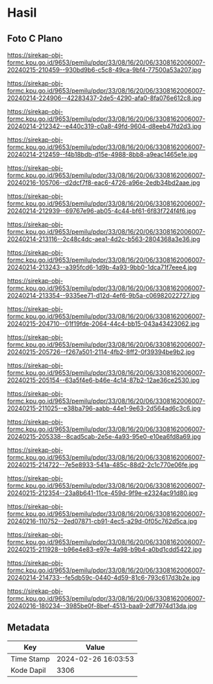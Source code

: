 # Hasil

## Foto C Plano

https://sirekap-obj-formc.kpu.go.id/9653/pemilu/pdpr/33/08/16/20/06/3308162006007-20240215-210459--930bd9b6-c5c8-49ca-9bf4-77500a53a207.jpg

https://sirekap-obj-formc.kpu.go.id/9653/pemilu/pdpr/33/08/16/20/06/3308162006007-20240214-224906--42283437-2de5-4290-afa0-8fa076e612c8.jpg

https://sirekap-obj-formc.kpu.go.id/9653/pemilu/pdpr/33/08/16/20/06/3308162006007-20240214-212342--e440c319-c0a8-49fd-9604-d8eeb47fd2d3.jpg

https://sirekap-obj-formc.kpu.go.id/9653/pemilu/pdpr/33/08/16/20/06/3308162006007-20240214-212459--f4b18bdb-d15e-4988-8bb8-a9eac1465e1e.jpg

https://sirekap-obj-formc.kpu.go.id/9653/pemilu/pdpr/33/08/16/20/06/3308162006007-20240216-105706--d2dcf7f8-eac6-4726-a96e-2edb34bd2aae.jpg

https://sirekap-obj-formc.kpu.go.id/9653/pemilu/pdpr/33/08/16/20/06/3308162006007-20240214-212939--69767e96-ab05-4c44-bf61-6f83f724f4f6.jpg

https://sirekap-obj-formc.kpu.go.id/9653/pemilu/pdpr/33/08/16/20/06/3308162006007-20240214-213116--2c48c4dc-aea1-4d2c-b563-2804368a3e36.jpg

https://sirekap-obj-formc.kpu.go.id/9653/pemilu/pdpr/33/08/16/20/06/3308162006007-20240214-213243--a395fcd6-1d9b-4a93-9bb0-1dca71f7eee4.jpg

https://sirekap-obj-formc.kpu.go.id/9653/pemilu/pdpr/33/08/16/20/06/3308162006007-20240214-213354--9335ee71-d12d-4ef6-9b5a-c06982022727.jpg

https://sirekap-obj-formc.kpu.go.id/9653/pemilu/pdpr/33/08/16/20/06/3308162006007-20240215-204710--01f19fde-2064-44c4-bb15-043a43423062.jpg

https://sirekap-obj-formc.kpu.go.id/9653/pemilu/pdpr/33/08/16/20/06/3308162006007-20240215-205726--f267a501-2114-4fb2-8ff2-0f39394be9b2.jpg

https://sirekap-obj-formc.kpu.go.id/9653/pemilu/pdpr/33/08/16/20/06/3308162006007-20240215-205154--63a5f4e6-b46e-4c14-87b2-12ae36ce2530.jpg

https://sirekap-obj-formc.kpu.go.id/9653/pemilu/pdpr/33/08/16/20/06/3308162006007-20240215-211025--e38ba796-aabb-44e1-9e63-2d564ad6c3c6.jpg

https://sirekap-obj-formc.kpu.go.id/9653/pemilu/pdpr/33/08/16/20/06/3308162006007-20240215-205338--8cad5cab-2e5e-4a93-95e0-e10ea6fd8a69.jpg

https://sirekap-obj-formc.kpu.go.id/9653/pemilu/pdpr/33/08/16/20/06/3308162006007-20240215-214722--7e5e8933-541a-485c-88d2-2c1c770e06fe.jpg

https://sirekap-obj-formc.kpu.go.id/9653/pemilu/pdpr/33/08/16/20/06/3308162006007-20240215-212354--23a8b641-11ce-459d-9f9e-e2324ac91d80.jpg

https://sirekap-obj-formc.kpu.go.id/9653/pemilu/pdpr/33/08/16/20/06/3308162006007-20240216-110752--2ed07871-cb91-4ec5-a29d-0f05c762d5ca.jpg

https://sirekap-obj-formc.kpu.go.id/9653/pemilu/pdpr/33/08/16/20/06/3308162006007-20240215-211928--b96e4e83-e97e-4a98-b9b4-a0bd1cdd5422.jpg

https://sirekap-obj-formc.kpu.go.id/9653/pemilu/pdpr/33/08/16/20/06/3308162006007-20240214-214733--fe5db59c-0440-4d59-81c6-793c617d3b2e.jpg

https://sirekap-obj-formc.kpu.go.id/9653/pemilu/pdpr/33/08/16/20/06/3308162006007-20240216-180234--3985be0f-8bef-4513-baa9-2df7974d13da.jpg


## Metadata

| Key        | Value               |
| ---------- | ------------------- |
| Time Stamp | 2024-02-26 16:03:53 |
| Kode Dapil | 3306                |



